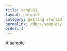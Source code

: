 ```yaml
---
title: sample1
layout: default
category: getting started
permalink: /docs/sample1/
order: 1
---
```


A sample